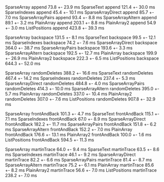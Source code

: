 SparseArray         append              73.8 +- 23.9 ms
SparseText          append              121.4 +- 30.0 ms
SparseIndexes       append              45.4 +- 10.1 ms
SparseArrayDirect   append              85.7 +- 7.0 ms
SparseArrayPairs    append              93.4 +- 8.8 ms
SparseArrayAltern   append              89.1 +- 3.2 ms
PlainArray          append              203.1 +- 8.8 ms
PlainArray2         append              54.9 +- 3.0 ms
ListPositions       append              423.8 +- 39.3 ms

SparseArray         backspace           131.5 +- 8.1 ms
SparseText          backspace           99.5 +- 12.1 ms
SparseIndexes       backspace           74.2 +- 7.6 ms
SparseArrayDirect   backspace           364.0 +- 38.7 ms
SparseArrayPairs    backspace           193.6 +- 3.3 ms
SparseArrayAltern   backspace           192.5 +- 12.7 ms
PlainArray          backspace           199.9 +- 26.9 ms
PlainArray2         backspace           222.3 +- 6.5 ms
ListPositions       backspace           644.3 +- 52.0 ms

SparseArray         randomDeletes       388.2 +- 16.6 ms
SparseText          randomDeletes       467.4 +- 14.2 ms
SparseIndexes       randomDeletes       237.4 +- 5.3 ms
SparseArrayDirect   randomDeletes       484.8 +- 4.0 ms
SparseArrayPairs    randomDeletes       414.3 +- 10.0 ms
SparseArrayAltern   randomDeletes       395.0 +- 5.7 ms
PlainArray          randomDeletes       337.0 +- 10.4 ms
PlainArray2         randomDeletes       307.0 +- 7.6 ms
ListPositions       randomDeletes       907.8 +- 32.9 ms

SparseArray         frontAndBack        101.3 +- 4.7 ms
SparseText          frontAndBack        115.1 +- 7.1 ms
SparseIndexes       frontAndBack        67.0 +- 8.9 ms
SparseArrayDirect   frontAndBack        182.2 +- 11.7 ms
SparseArrayPairs    frontAndBack        151.8 +- 6.2 ms
SparseArrayAltern   frontAndBack        152.2 +- 7.0 ms
PlainArray          frontAndBack        176.6 +- 13.1 ms
PlainArray2         frontAndBack        100.0 +- 1.6 ms
ListPositions       frontAndBack        594.5 +- 11.3 ms

SparseArray         martinTrace         64.0 +- 9.4 ms
SparseText          martinTrace         63.5 +- 8.6 ms
SparseIndexes       martinTrace         46.1 +- 9.2 ms
SparseArrayDirect   martinTrace         82.2 +- 6.6 ms
SparseArrayPairs    martinTrace         81.4 +- 8.7 ms
SparseArrayAltern   martinTrace         75.2 +- 6.1 ms
PlainArray          martinTrace         85.6 +- 8.2 ms
PlainArray2         martinTrace         56.6 +- 7.0 ms
ListPositions       martinTrace         238.2 +- 7.0 ms

